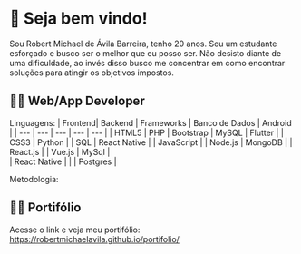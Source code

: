 # :checkered_flag: Seja bem vindo!
Sou Robert Michael de Ávila Barreira, tenho 20 anos. Sou um estudante esforçado e busco ser o melhor que eu posso ser. Não desisto diante de uma dificuldade, ao invés disso busco me concentrar em como encontrar soluções para atingir os objetivos impostos.
## :technologist: Web/App Developer
Linguagens:
| Frontend| Backend | Frameworks | Banco de Dados | Android |
| --- | --- | --- | --- | --- |
| HTML5 | PHP |  Bootstrap  |  MySQL  | Flutter |
| CSS3 | Python |  | SQL | React Native |
| JavaScript |  | Node.js |  MongoDB  |
| React.js |  | Vue.js | MySql |  
| React Native |  |  | Postgres |

Metodologia:


## :technologist: Portifólio
Acesse o link e veja meu portifólio:
https://robertmichaelavila.github.io/portifolio/
